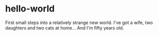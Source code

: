 # hello-world
First small steps into a relatively strange new world.
I've got a wife, two daughters and two cats at home...
And I'm fifty years old.
